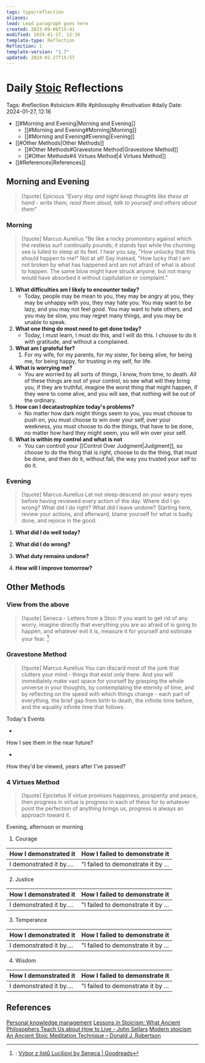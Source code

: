 ```yaml
---
tags: type/reflection
aliases: 
lead: Lead paragraph goes here
created: 2023-09-06T15:41
modified: 2024-01-27, 12:16
template-type: Reflection
Reflection: 1
template-version: "1.7"
updated: 2024-01-27T15:57
---
```

# Daily [Stoic](../SLIP-BOX/Stoicism.md) Reflections

Tags:  #reflection #stoicism #life #philosophy #motivation #daily 
Date: 2024-01-27, 12:16

- [[#Morning and Evening|Morning and Evening]]
	- [[#Morning and Evening#Morning|Morning]]
	- [[#Morning and Evening#Evening|Evening]]
- [[#Other Methods|Other Methods]]
	- [[#Other Methods#Gravestone Method|Gravestone Method]]
	- [[#Other Methods#4 Virtues Method|4 Virtues Method]]
- [[#References|References]]

## Morning and Evening

> [!quote] Epicious 
> _"Every day and night keep thoughts like these at hand - write them, read them aloud, talk to yourself and others about them"_

### Morning

> [!quote] Marcus Aurelius
> "Be like a rocky promontory against which the restless surf continually pounds; it stands fast while the churning sea is lulled to sleep at its feet. I hear you say, "How unlucky that this should happen to me!" Not at all! Say instead, "How lucky that I am not broken by what has happened and am not afraid of what is about to happen. The same blow might have struck anyone, but not many would have absorbed it without capitulation or complaint."

1. **What difficulties am I likely to encounter today?**
	- Today, people may be mean to you, they may be angry at you, they may be unhappy with you, they may hate you. You may want to be lazy, and you may not feel good. You may want to hate others, and you may be slow, you may regret many things, and you may be unable to speak.
2. **What one thing do most need to get done today?**
	- Today, I must learn, I must do this, and I will do this. I choose to do it with gratitude, and without a complained. 
1. **What am I grateful for?**
	1. For my wife, for my parents, for my sister, for being alive, for being me, for being happy, for trusting in my self, for life.
2. **What is worrying me?**
	- You are worried by all sorts of things, I know, from time, to death. All of these things are out of your control, so see what will they bring you, if they are truthful, imagine the worst thing that might happen, if they were to come alive, and you will see, that nothing will be out of the ordinary. 
3. **How can I decatastrophize today's problems?**
	- No matter how dark might things seem to you, you must choose to push on, you must choose to win over your self, over your weekness, you must choose to do the things, that have to be done, no matter how hard they might seem, you will win over your self. 
4. **What is within my control and what is not**
	- You can controll your [[Control Over Judgment|Judgment]], so choose to do the thing that is right, choose to do the thing, that must be done, and then do it, without fail, the way you trusted your self to do it.

### Evening

> [!quote] Marcus Aurelius
> Let not sleep descend on your weary eyes before having reviewed every action of the day. Where did I go wrong? What did I do right? What did I leave undone? Starting here, review your actions, and afterward, blame yourself for what is badly done, and rejoice in the good.

1. **What did I do well today?**

2. **What did I do wrong?**

4. **What duty remains undone?**

5. **How will I improve tomorrow?**

## Other Methods

### View from the above

> [!quote] Seneca - Letters from a Stoic
> If you want to get rid of any worry, imagine directly that everything you are so afraid of is going to happen, and whatever evil it is, measure it for yourself and estimate your fear. [^Seneca]


### Gravestone Method

> [!quote] Marcus Aurelius
> You can discard most of the junk that clutters your mind - things that exist only there. And you will immediately make vast space for yourself by grasping the whole universe in your thoughts, by contemplating the eternity of time, and by reflecting on the speed with which things change - each part of everything, the brief gap from birth to death, the infinite time before, and the equality infinite time that follows. 

Today's Events 

-

How I see them in the near future? 

-

How they'd be viewed, years after I've passed?

### 4 Virtues Method

> [!quote] Epictetus 
> If virtue promises happiness, prosperity and peace, then progress in virtue is progress in each of these for to whatever point the perfection of anything brings us, progress is always an approach toward it.

Evening, afternoon or morning

1. Courage 

| How I demonstrated it  | How I failed to demonstrate it |
| ------------------- | ---------------- |
| I demonstrated it by....                 | "I failed to demonstrate it by ...              |

2. Justice

| How I demonstrated it  | How I failed to demonstrate it |
| ------------------- | ---------------- |
| I demonstrated it by....                 | "I failed to demonstrate it by ...             

3. Temperance

| How I demonstrated it  | How I failed to demonstrate it |
| ------------------- | ---------------- |
| I demonstrated it by....                 | "I failed to demonstrate it by ...             

4. Wisdom

| How I demonstrated it  | How I failed to demonstrate it |
| ------------------- | ---------------- |
| I demonstrated it by....                 | "I failed to demonstrate it by ...             

## References

[Personal knowledge management](Personal%20knowledge%20management.md)
[Lessons in Stoicism: What Ancient Philosophers Teach Us about How to Live - John Sellars](https://books.google.cz/books/about/Lessons_in_Stoicism.html?id=ky84zQEACAAJ&redir_esc=y)
[Modern stoicism](https://modernstoicism.com/)
[An Ancient Stoic Meditation Technique – Donald J. Robertson](https://donaldrobertson.name/2017/03/22/an-ancient-stoic-meditation-technique/)

[^Seneca]:: [Výbor z listů Luciliovi by Seneca | Goodreads](https://www.goodreads.com/book/show/23340595-v-bor-z-list-luciliovi) 